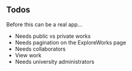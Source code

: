 ## Todos
Before this can be a real app...
- Needs public vs private works
- Needs pagination on the ExploreWorks page
- Needs collaborators
- View work
- Needs university administrators